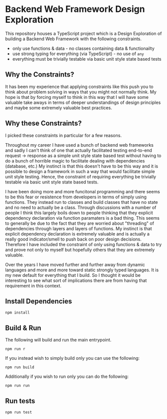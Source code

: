 # Backend Web Framework Design Exploration

This repository houses a TypeScript project which is a Design Exploration of
building a Backend Web Framework with the following constraints.

- only use functions & data - no classes containing data & functionailty
- use strong typing for everything (via TypeScript) - no use of `any`
- everything must be trivially testable via basic unit style state based tests

## Why the Constraints?

It has been my experience that applying constraints like this push you to think
about problem solving in ways that you might not normally think. My hope is
that by forcing myself to think in this way that I will have some valuable take
aways in terms of deeper understandings of design principles and maybe some
extremely valuable best practices.

## Why these Constraints?

I picked these constraints in particular for a few reasons.

Throughout my career I have used a bunch of backend web frameworks and sadly I
can't think of one that actually facilitated testing end-to-end request ->
response as a simple unit style state based test without having to do a bunch
of horrible magic to facilitate dealing with dependencies (database, etc.) My
instinct is that this doesn't have to be this way and it is possible to design
a framework in such a way that would facilitate simple unit style testing.
Hence, the constraint of requiring everything be trivially testable via basic
unit style state based tests.

I have been doing more and more funcitonal programming and there seems to be
this fear or resistence from developers in terms of simply using functions.
They instead run to classes and build classes that have no state and no need to
actually be a class. Through discussions with a number of people I think this
largely boils down to people thinking that they explicit dependency declaration
via function paramaters is a bad thing. This seems to generally be due to the
fact that they are worried about "threading" of dependencies through layers and
layers of functions. My instinct is that explicit dependency declaration is
extremely valuable and is actually a really good indicator/smell to push back
on poor design decisions. Therefore I have included the constraint of only
using functions & data to try and prove not only to myself but hopefully others
that they are extremely valuable.

Over the years I have moved further and further away from dynamic languages
and more and more toward static strongly typed languages. It is my new default
for everything that I build. So I thought it would be interesting to see what
sort of implications there are from having that requirement in this context.

## Install Dependencies

```
npm install
```

## Build & Run

The following will build and run the main entrypoint.

```
npm run r
```

If you instead wish to simply build only you can use the following:

```
npm run build
```

Additionally if you wish to run only you can do the following:

```
npm run run
```

## Run tests

```
npm run test
```
